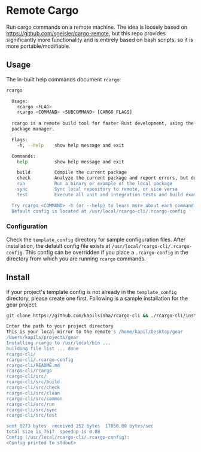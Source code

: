 # Remote Cargo
Run cargo commands on a remote machine. The idea is loosely based on https://github.com/sgeisler/cargo-remote, but this repo provides significantly more functionality and is entirely based on bash scripts, so it is more portable/modifiable.

## Usage
The in-built help commands document `rcargo`:
```bash
rcargo

  Usage:
    rcargo <FLAG>
    rcargo <COMMAND> <SUBCOMMAND> [CARGO FLAGS]
  
  rcargo is a remote build tool for faster Rust development, using the Cargo
  package manager.

  Flags:
    -h, --help    show help message and exit

  Commands:
    help          show help message and exit

    build         Compile the current package
    check         Analyze the current package and report errors, but don't build object files
    run           Run a binary or example of the local package
    sync          Sync local repository to remote, or vice versa
    test          Execute all unit and integration tests and build examples of a local package

  Try rcargo <COMMAND> -h (or --help) to learn more about each command.
  Default config is located at /usr/local/rcargo-cli/.rcargo-config
```

### Configuration
Check the `template_config` directory for sample configuration files. After installation, the default config file exists at `/usr/local/rcargo-cli/.rcargo-config`. This config can be overridden if you place a `.rcargo-config` in the directory from which you are running `rcargo` commands.

## Install
If your project's template config is not already in the `template_config` directory, please create one first. Following is a sample installation for the gear project.
```bash
git clone https://github.com/kapilsinha/rcargo-cli && ./rcargo-cli/install "gear_kapil.template"

Enter the path to your project directory
This is your local mirror to the remote's /home/kapil/Desktop/gear
/Users/kapils/projects/gear
Installing rcargo to /usr/local/bin ...
building file list ... done
rcargo-cli/
rcargo-cli/.rcargo-config
rcargo-cli/README.md
rcargo-cli/rcargo
rcargo-cli/src/
rcargo-cli/src/build
rcargo-cli/src/check
rcargo-cli/src/clean
rcargo-cli/src/common
rcargo-cli/src/run
rcargo-cli/src/sync
rcargo-cli/src/test

sent 8273 bytes  received 252 bytes  17050.00 bytes/sec
total size is 7517  speedup is 0.88
Config (/usr/local/rcargo-cli/.rcargo-config):
<Config printed to stdout>
```
